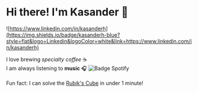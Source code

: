 # Hi there! I'm Kasander 👋

![https://www.linkedin.com/in/kasanderh](https://img.shields.io/badge/kasanderh-blue?style=flat&logo=Linkedin&logoColor=white&link=https://www.linkedin.com/in/kasanderh) 


I love brewing *specialty coffee* :coffee:
<br>I am always listening to **music** 🎧 ![Badge Spotify](https://img.shields.io/badge/-My%20Playlist-success?style=flat&logo=Spotify&logoColor=white&link=https://open.spotify.com/playlist/41n8B37CXJO7P3TS2sV9qI?si=YoTNoRJwTjqlaNgzoBPEPg)
<br>
<br>Fun fact: I can solve the <a href="https://en.wikipedia.org/wiki/Rubik%27s_Cube">Rubik's Cube</a> in under 1 minute! 
<br>



<!--
**kasanderh/kasanderh** is a ✨ _special_ ✨ repository because its `README.md` (this file) appears on your GitHub profile.

Here are some ideas to get you started:

- 🔭 I’m currently working on ...
- 🌱 I’m currently learning ...
- 👯 I’m looking to collaborate on ...
- 🤔 I’m looking for help with ...
- 💬 Ask me about ...
- 📫 How to reach me: ...
- 😄 Pronouns: ...
- ⚡ Fun fact: ...
-->
